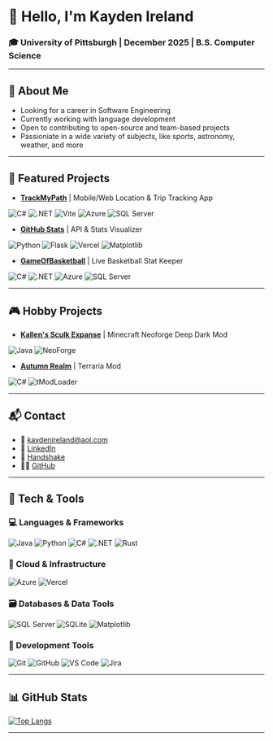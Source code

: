 # 👋 Hello, I'm **Kayden Ireland**
### 🎓 University of Pittsburgh | December 2025 | B.S. Computer Science

---

## 🧠 About Me

- Looking for a career in Software Engineering
- Currently working with language development
- Open to contributing to open-source and team-based projects
- Passioniate in a wide variety of subjects, like sports, astronomy, weather, and more

---

## 🚀 Featured Projects

- **[TrackMyPath](https://github.com/kaydenireland/TrackMyPath)** | Mobile/Web Location & Trip Tracking App

![C#](https://img.shields.io/badge/C%23-239120?style=for-the-badge&logo=c-sharp&logoColor=white)
![.NET](https://img.shields.io/badge/.NET-512BD4?style=for-the-badge&logo=dotnet&logoColor=white)
![Vite](https://img.shields.io/badge/Vite-646CFF?style=for-the-badge&logo=vite&logoColor=white)
![Azure](https://img.shields.io/badge/Azure-0078D4?style=for-the-badge&logo=microsoftazure&logoColor=white)
![SQL Server](https://img.shields.io/badge/SQL%20Server-CC2927?style=for-the-badge&logo=microsoftsqlserver&logoColor=white)
  
- **[GitHub Stats](https://github.com/kaydenireland/GitHubStats)** | API & Stats Visualizer

![Python](https://img.shields.io/badge/Python-3776AB?style=for-the-badge&logo=python&logoColor=white)
![Flask](https://img.shields.io/badge/Flask-000000?style=for-the-badge&logo=flask&logoColor=white)
![Vercel](https://img.shields.io/badge/Vercel-000000?style=for-the-badge&logo=vercel&logoColor=white)
![Matplotlib](https://img.shields.io/badge/Matplotlib-11557C?style=for-the-badge&logo=python&logoColor=white)

- **[GameOfBasketball](https://github.com/kaydenireland/GameOfBasketball)** | Live Basketball Stat Keeper

![C#](https://img.shields.io/badge/C%23-239120?style=for-the-badge&logo=c-sharp&logoColor=white)
![.NET](https://img.shields.io/badge/.NET-512BD4?style=for-the-badge&logo=dotnet&logoColor=white)
![Azure](https://img.shields.io/badge/Azure-0078D4?style=for-the-badge&logo=microsoftazure&logoColor=white)
![SQL Server](https://img.shields.io/badge/SQL%20Server-CC2927?style=for-the-badge&logo=microsoftsqlserver&logoColor=white)

---

## 🎮 Hobby Projects

- **[Kallen's Sculk Expanse](https://github.com/kaydenireland/KallensSculkExpanse)** | Minecraft Neoforge Deep Dark Mod

![Java](https://img.shields.io/badge/Java-007396?style=for-the-badge&logo=openjdk&logoColor=white)
![NeoForge](https://img.shields.io/badge/NeoForge-EE3A24?style=for-the-badge&logo=forge&logoColor=white)

- **[Autumn Realm](https://github.com/kaydenireland/AutumnRealm)** | Terraria Mod

![C#](https://img.shields.io/badge/C%23-239120?style=for-the-badge&logo=c-sharp&logoColor=white)
![tModLoader](https://img.shields.io/badge/tModLoader-7D5AA3?style=for-the-badge&logo=terraria&logoColor=white)
  
---

## 📬 Contact
- 📧 [kaydenireland@aol.com](mailto:kaydenireland@aol.com)  
- 💼 [LinkedIn](https://www.linkedin.com/in/kayden-ireland/)  
- 🤝 [Handshake](https://pitt.joinhandshake.com/profiles/5tawrb)  
- 🧑‍💻 [GitHub](https://github.com/kaydenireland)

---

## 🧰 Tech & Tools

### 💻 Languages & Frameworks
![Java](https://img.shields.io/badge/Java-007396?style=for-the-badge&logo=openjdk&logoColor=white)
![Python](https://img.shields.io/badge/Python-3776AB?style=for-the-badge&logo=python&logoColor=white)
![C#](https://img.shields.io/badge/C%23-239120?style=for-the-badge&logo=c-sharp&logoColor=white)
![.NET](https://img.shields.io/badge/.NET-512BD4?style=for-the-badge&logo=dotnet&logoColor=white)
![Rust](https://img.shields.io/badge/Rust-000000?style=for-the-badge&logo=rust&logoColor=white)

### 🧱 Cloud & Infrastructure
![Azure](https://img.shields.io/badge/Azure-0078D4?style=for-the-badge&logo=microsoftazure&logoColor=white)
![Vercel](https://img.shields.io/badge/Vercel-000000?style=for-the-badge&logo=vercel&logoColor=white)

### 🗃️ Databases & Data Tools
![SQL Server](https://img.shields.io/badge/SQL%20Server-CC2927?style=for-the-badge&logo=microsoftsqlserver&logoColor=white)
![SQLite](https://img.shields.io/badge/SQLite-003B57?style=for-the-badge&logo=sqlite&logoColor=white)
![Matplotlib](https://img.shields.io/badge/Matplotlib-11557C?style=for-the-badge&logo=python&logoColor=white)

### 🧩 Development Tools
![Git](https://img.shields.io/badge/Git-F05032?style=for-the-badge&logo=git&logoColor=white)
![GitHub](https://img.shields.io/badge/GitHub-181717?style=for-the-badge&logo=github&logoColor=white)
![VS Code](https://img.shields.io/badge/VS%20Code-007ACC?style=for-the-badge&logo=visualstudiocode&logoColor=white)
![Jira](https://img.shields.io/badge/Jira-0052CC?style=for-the-badge&logo=jira&logoColor=white)

---

## 📊 GitHub Stats
[![Top Langs](https://githubtools.vercel.app/toplangs/repo/kaydenireland?output=graph&chart=stacked)](https://github.com/kaydenireland/GitHub_Tools)

---
